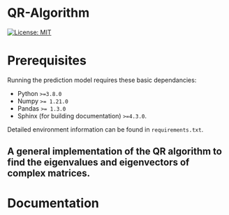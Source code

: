 # QR-Algorithm

[![License: MIT](https://img.shields.io/badge/License-MIT-yellow.svg)](https://opensource.org/licenses/MIT)

# Prerequisites
Running the prediction model requires these basic dependancies:

* Python `>=3.8.0`
* Numpy `>= 1.21.0`
* Pandas `>= 1.3.0`
* Sphinx (for building documentation) `>=4.3.0`.

Detailed environment information can be found in `requirements.txt`.

## A general implementation of the QR algorithm to find the eigenvalues and eigenvectors of complex matrices.

# Documentation 

